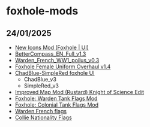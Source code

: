 # foxhole-mods
## 24/01/2025
- [New Icons Mod (Foxhole | UI)](https://rainbowbu.itch.io/new-icons-modfoxhole)
- [BetterCompass_EN_Full_v1.3](https://kocmodecaht.itch.io/foxhole-better-compass)
- [Warden_French_WW1_poilus_v0.3](https://sentsu.itch.io/foxhole-warden-french-ww1-poilus)
- [Foxhole Female Uniform Overhaul v1.4](https://biackout.itch.io/foxhole-female-uniform-overhaul)
- [ChadBlue-SimpleRed foxhole UI](https://ceeps.itch.io/chadblue-simplered-ui)
  - ChadBlue_v3
  - SimpleRed_v3
- [Improved Map Mod (Rustard) Knight of Science Edit](https://knight-of-science.itch.io/improved-map-mod-kos-edit)
- [Foxhole: Warden Tank Flags Mod](https://danetello.itch.io/foxhole-warden-tank-flags-mod)
- [Foxhole: Colonial Tank Flags Mod](https://danetello.itch.io/foxhole-tank-flags)
- [Warden French flags](https://docteur-lulu.itch.io/french-flags)
- [Collie Nationality Flags](https://thatdudegaz.itch.io/collie-nationality-flags)
